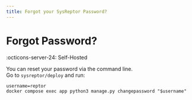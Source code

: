 ```yaml
---
title: Forgot your SysReptor Password?
---
```


# Forgot Password?
:octicons-server-24: Self-Hosted

You can reset your password via the command line.  
Go to `sysreptor/deploy` and run:

```shell linenums="1"
username=reptor
docker compose exec app python3 manage.py changepassword "$username"
```
